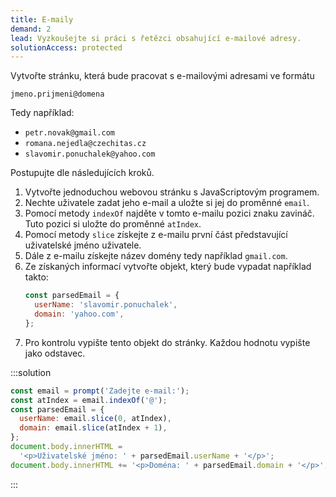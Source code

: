 ```yaml
---
title: E-maily
demand: 2
lead: Vyzkoušejte si práci s řetězci obsahující e-mailové adresy.
solutionAccess: protected
---
```


Vytvořte stránku, která bude pracovat s e-mailovými adresami ve formátu

```
jmeno.prijmeni@domena
```

Tedy například:

- `petr.novak@gmail.com`
- `romana.nejedla@czechitas.cz`
- `slavomir.ponuchalek@yahoo.com`

Postupujte dle následujících kroků.

1. Vytvořte jednoduchou webovou stránku s JavaScriptovým programem.
1. Nechte uživatele zadat jeho e-mail a uložte si jej do proměnné `email`.
1. Pomocí metody `indexOf` najděte v tomto e-mailu pozici znaku zavináč. Tuto pozici si uložte do proměnné `atIndex`.
1. Pomocí metody `slice` získejte z e-mailu první část představující uživatelské jméno uživatele.
1. Dále z e-mailu získejte název domény tedy například `gmail.com`.
1. Ze získaných informací vytvořte objekt, který bude vypadat například takto:
   ```js
   const parsedEmail = {
     userName: 'slavomir.ponuchalek',
     domain: 'yahoo.com',
   };
   ```
1. Pro kontrolu vypište tento objekt do stránky. Každou hodnotu vypište jako odstavec.

:::solution

```js
const email = prompt('Zadejte e-mail:');
const atIndex = email.indexOf('@');
const parsedEmail = {
  userName: email.slice(0, atIndex),
  domain: email.slice(atIndex + 1),
};
document.body.innerHTML =
  '<p>Uživatelské jméno: ' + parsedEmail.userName + '</p>';
document.body.innerHTML += '<p>Doména: ' + parsedEmail.domain + '</p>';
```

:::
